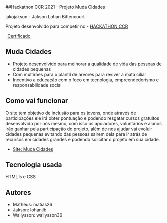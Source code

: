 ##Hackathon CCR 2021 - Projeto Muda Cidades

jakojakson - Jakson Lohan Bittencourt

Projeto desenvolvido para competir no - [HACKATHON CCR](https://www.grupoccr.com.br/hackathonccr/)

-[Certificado](https://github.com/jakojakson/ProjetoMudaCidades/blob/main/Jakson%20Lohan.pdf)

## Muda Cidades
 - Projeto desenvolvido para melhorar a qualidade de vida das pessoas de cidades pequenas
 - Com multirões para o plantil de árvores  para reviver a mata ciliar
 - Incentivo a educação com o foco em tecnologia, empreendedorismo e responsabilidade social

## Como vai funcionar
O site tem objetivo de inclusão para os jovens, onde através de participações ele irá obter pontuação e podendo resgatar cursos gratuitos desenvolvido por nós mesmo,
com isso os apoiadores, voluntários e alunos irão ganhar pela participação do projeto,  além de nos ajudar vai evoluir cidades pequenas evitando das pessoas sairem dela
para ir atrás de recursos em cidades grandes e podendo solicitar o projeto em sua cidade.
- [Site: Muda Cidades](https://matiash26.github.io/home/home.html)
## Tecnologia usada
HTML 5 e CSS

## Autores
- Matheus: matias26
- Jakson: lohanjlb
- Wallysson: wallysson36
